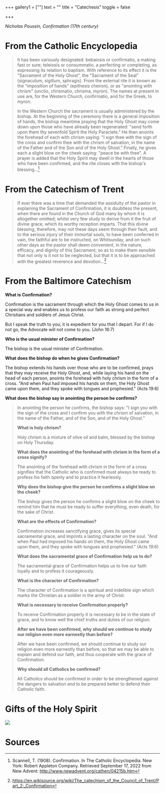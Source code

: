 +++
gallery1 = [""]
text = ""
title = "Catechesis"
toggle = false

+++

_Nicholas Poussin, Confirmation (17th century)_

# From the Catholic Encyclopedia

> It has been variously designated: bebaiosis or confirmatio, a making fast or sure; teleiosis or consummatio, a perfecting or completing, as expressing its relation to baptism. With reference to its effect it is the "Sacrament of the Holy Ghost", the "Sacrament of the Seal" (signaculum, sigillum, sphragis). From the external rite it is known as the "imposition of hands" (epithesis cheiron), or as "anointing with chrism" (unctio, chrismatio, chrisma, myron). The names at present in use are, for the Western Church, confirmatio, and for the Greek, to myron.
> 
> In the Western Church the sacrament is usually administered by the bishop. At the beginning of the ceremony there is a general imposition of hands, the bishop meantime praying that the Holy Ghost may come down upon those who have already been regenerated: "send forth upon them thy sevenfold Spirit the Holy Paraclete." He then anoints the forehead of each with chrism saying: "I sign thee with the sign of the cross and confirm thee with the chrism of salvation, in the name of the Father and of the Son and of the Holy Ghost." Finally, he gives each a slight blow on the cheek saying: "peace be with thee". A prayer is added that the Holy Spirit may dwell in the hearts of those who have been confirmed, and the rite closes with the bishop's blessing...[^1]

# From the Catechism of Trent 

> If ever there was a time that demanded the assiduity of the pastor in explaining the Sacrament of Confirmation, it is doubtless the present, when there are found in the Church of God many by whom it is altogether omitted; whilst very few study to derive from it the fruit of divine grace, which its worthy reception imparts. That this divine blessing, therefore, may not these days seem through their fault, and to the serious injury of their immortal souls, to have been conferred in vain, the faithful are to be instructed, on Whitsunday, and on such other days as the pastor shall deem convenient, in the nature, efficacy, and dignity of this Sacrament; so as to make them sensible that not only is it not to be neglected, but that it is to be approached with the greatest reverence and devotion...[^2]

# From the Baltimore Catechism

**What is Confirmation?**

Confirmation is the sacrament through which the Holy Ghost comes to us in a special way and enables us to profess our faith as strong and perfect Christians and soldiers of Jesus Christ.

But I speak the truth to you; it is expedient for you that I depart. For if I do not go, the Advocate will not come to you. (John 16:7)

**Who is the usual minister of Confirmation?**

The bishop is the usual minister of Confirmation.

**What does the bishop do when he gives Confirmation?**

The bishop extends his hands over those who are to be confirmed, prays that they may receive the Holy Ghost, and, while laying his hand on the head of each person, anoints the forehead with holy chrism in the form of a cross. "And when Paul had imposed his hands on them, the Holy Ghost came upon them, and they spoke with tongues and prophesied." (Acts 19:6)

**What does the bishop say in anointing the person he confirms?**

> In anointing the person he confirms, the bishop says: "I sign you with the sign of the cross and I confirm you with the chrism of salvation, in the name of the Father, and of the Son, and of the Holy Ghost."
> 
> **What is holy chrism?**
> 
> Holy chrism is a mixture of olive oil and balm, blessed by the bishop on Holy Thursday.
> 
> **What does the anointing of the forehead with chrism in the form of a cross signify?**
> 
> The anointing of the forehead with chrism in the form of a cross signifies that the Catholic who is confirmed must always be ready to profess his faith openly and to practice it fearlessly.
> 
> **Why does the bishop give the person he confirms a slight blow on the cheek?**
> 
> The bishop gives the person he confirms a slight blow on the cheek to remind him that he must be ready to suffer everything, even death, for the sake of Christ.
> 
> **What are the effects of Confirmation?**
> 
> Confirmation increases sanctifying grace, gives its special sacramental grace, and imprints a lasting character on the soul. "And when Paul had imposed his hands on them, the Holy Ghost came upon them, and they spoke with tongues and prophesied." (Acts 19:6)
> 
> **What does the sacramental grace of Confirmation help us to do?**
> 
> The sacramental grace of Confirmation helps us to live our faith loyally and to profess it courageously.
> 
> **What is the character of Confirmation?**
> 
> The character of Confirmation is a spiritual and indelible sign which marks the Christian as a soldier in the army of Christ.
> 
> **What is necessary to receive Confirmation properly?**
> 
> To receive Confirmation properly it is necessary to be in the state of grace, and to know well the chief truths and duties of our religion.
> 
> **After we have been confirmed, why should we continue to study our religion even more earnestly than before?**
> 
> After we have been confirmed, we should continue to study our religion even more earnestly than before, so that we may be able to explain and defend our faith, and thus cooperate with the grace of Confirmation.
> 
> **Why should all Catholics be confirmed?**
> 
> All Catholics should be confirmed in order to be strengthened against the dangers to salvation and to be prepared better to defend their Catholic faith.

# Gifts of the Holy Spirit

![](/uploads/dominus_vobiscum.png)

# Sources

[^1]: Scannell, T. (1908). Confirmation. In The Catholic Encyclopedia. New York: Robert Appleton Company. Retrieved September 17, 2022 from New Advent: http://www.newadvent.org/cathen/04215b.htm

[^2]: https://en.wikisource.org/wiki/The_catechism_of_the_Council_of_Trent/Part_2:_Confirmation

